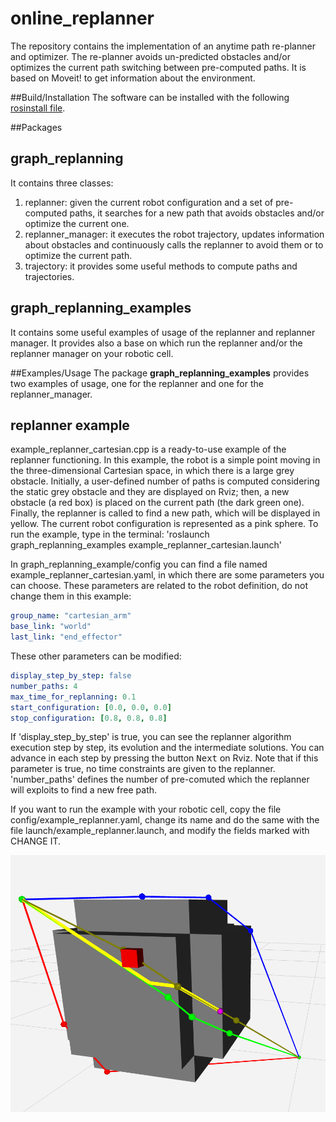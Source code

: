 # online_replanner

The repository contains the implementation of an anytime path re-planner and optimizer. The re-planner avoids un-predicted obstacles and/or optimizes the current path switching between pre-computed paths. It is based on Moveit! to get information about the environment.

##Build/Installation
The software can be installed with the following [rosinstall file](online_replanner.rosinstall).

##Packages
## **graph_replanning**
It contains three classes:
 1. replanner: given the current robot configuration and a set of pre-computed paths, it searches for a new path that avoids obstacles and/or optimize the current one.
 2. replanner_manager: it executes the robot trajectory, updates information about obstacles and continuously calls the replanner to avoid them or to optimize the current path.
 3. trajectory: it provides some useful methods to compute paths and trajectories.

## **graph_replanning_examples**
It contains some useful examples of usage of the replanner and replanner manager. It provides also a base on which run the replanner and/or the replanner manager on your robotic cell.

##Examples/Usage
The package **graph_replanning_examples** provides two examples of usage, one for the replanner and one for the replanner_manager.

## **replanner example**
example_replanner_cartesian.cpp is a ready-to-use example of the replanner functioning. In this example, the robot is a simple point moving in the three-dimensional Cartesian space, in which there is a large grey obstacle. Initially, a user-defined number of paths is computed considering the static grey obstacle and they are displayed on Rviz; then, a new obstacle (a red box) is placed on the current path (the dark green one). Finally, the replanner is called to find a new path, which will be displayed in yellow. The current robot configuration is represented as a pink sphere.
To run the example, type in the terminal:
'roslaunch graph_replanning_examples example_replanner_cartesian.launch'

In graph_replanning_example/config you can find a file named example_replanner_cartesian.yaml, in which there are some parameters you can choose.
These parameters are related to the robot definition, do not change them in this example:
```yaml
group_name: "cartesian_arm"
base_link: "world"
last_link: "end_effector"
```
These other parameters can be modified:
```yaml
display_step_by_step: false
number_paths: 4
max_time_for_replanning: 0.1
start_configuration: [0.0, 0.0, 0.0]
stop_configuration: [0.8, 0.8, 0.8]
```
If 'display_step_by_step' is true, you can see the replanner algorithm execution step by step, its evolution and the intermediate solutions. You can advance in each step by pressing the button <kbd>Next</kbd> on Rviz. Note that if this parameter is true, no time constraints are given to the replanner.
'number_paths' defines the number of pre-comuted which the replanner will exploits to find a new free path.

If you want to run the example with your robotic cell, copy the file config/example_replanner.yaml, change its name and do the same with the file launch/example_replanner.launch, and modify the fields marked with CHANGE IT.



![](Documentation/example_replanner.png)
